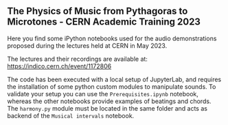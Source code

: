 ## The Physics of Music from Pythagoras to Microtones - CERN Academic Training 2023

Here you find some iPython notebooks used for the audio demonstrations proposed during the lectures held at CERN in May 2023.

The lectures and their recordings are available at:
https://indico.cern.ch/event/1172806

The code has been executed with a local setup of JupyterLab, and requires the installation of some python custom modules to manipulate sounds. To validate your setup you can use the `Prerequisites.ipynb` notebook, whereas the other notebooks provide examples of beatings and chords. The `harmony.py` module must be located in the same folder and acts as backend of the `Musical intervals` notebook.


